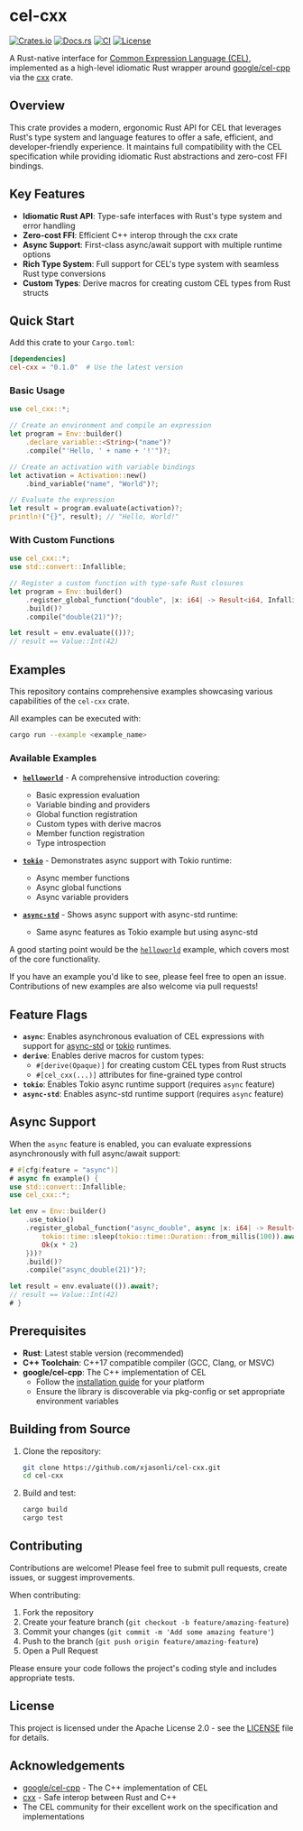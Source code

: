 # cel-cxx

[![Crates.io](https://img.shields.io/crates/v/cel-cxx.svg)](https://crates.io/crates/cel-cxx)
[![Docs.rs](https://docs.rs/cel-cxx/badge.svg)](https://docs.rs/cel-cxx)
[![CI](https://github.com/xjasonli/cel-cxx/actions/workflows/rust.yml/badge.svg)](https://github.com/xjasonli/cel-cxx/actions/workflows/rust.yml)
[![License](https://img.shields.io/badge/license-Apache%202.0-blue.svg)](LICENSE)

A Rust-native interface for [Common Expression Language (CEL)](https://github.com/google/cel-spec),
implemented as a high-level idiomatic Rust wrapper around [google/cel-cpp](https://github.com/google/cel-cpp)
via the [cxx](https://github.com/dtolnay/cxx) crate.

## Overview

This crate provides a modern, ergonomic Rust API for CEL that leverages Rust's type system
and language features to offer a safe, efficient, and developer-friendly experience. It
maintains full compatibility with the CEL specification while providing idiomatic Rust
abstractions and zero-cost FFI bindings.

## Key Features

- **Idiomatic Rust API**: Type-safe interfaces with Rust's type system and error handling
- **Zero-cost FFI**: Efficient C++ interop through the cxx crate
- **Async Support**: First-class async/await support with multiple runtime options
- **Rich Type System**: Full support for CEL's type system with seamless Rust type conversions
- **Custom Types**: Derive macros for creating custom CEL types from Rust structs

## Quick Start

Add this crate to your `Cargo.toml`:

```toml
[dependencies]
cel-cxx = "0.1.0"  # Use the latest version
```

### Basic Usage

```rust
use cel_cxx::*;

// Create an environment and compile an expression
let program = Env::builder()
    .declare_variable::<String>("name")?
    .compile("'Hello, ' + name + '!'")?;

// Create an activation with variable bindings
let activation = Activation::new()
    .bind_variable("name", "World")?;

// Evaluate the expression
let result = program.evaluate(activation)?;
println!("{}", result); // "Hello, World!"
```

### With Custom Functions

```rust
use cel_cxx::*;
use std::convert::Infallible;

// Register a custom function with type-safe Rust closures
let program = Env::builder()
    .register_global_function("double", |x: i64| -> Result<i64, Infallible> { Ok(x * 2) })?
    .build()?
    .compile("double(21)")?;

let result = env.evaluate(())?;
// result == Value::Int(42)
```

## Examples

This repository contains comprehensive examples showcasing various capabilities of the `cel-cxx` crate.

All examples can be executed with:

```bash
cargo run --example <example_name>
```

### Available Examples

- **[`helloworld`](examples/helloworld.rs)** - A comprehensive introduction covering:
  - Basic expression evaluation
  - Variable binding and providers
  - Global function registration
  - Custom types with derive macros
  - Member function registration
  - Type introspection

- **[`tokio`](examples/tokio.rs)** - Demonstrates async support with Tokio runtime:
  - Async member functions
  - Async global functions
  - Async variable providers

- **[`async-std`](examples/async-std.rs)** - Shows async support with async-std runtime:
  - Same async features as Tokio example but using async-std

A good starting point would be the [`helloworld`](examples/helloworld.rs) example, which covers most of the core functionality.

If you have an example you'd like to see, please feel free to open an issue. Contributions of new examples are also welcome via pull requests!

## Feature Flags

- **`async`**: Enables asynchronous evaluation of CEL expressions with support for
  [async-std](https://github.com/async-rs/async-std) or
  [tokio](https://github.com/tokio-rs/tokio) runtimes.
- **`derive`**: Enables derive macros for custom types:
  - `#[derive(Opaque)]` for creating custom CEL types from Rust structs
  - `#[cel_cxx(...)]` attributes for fine-grained type control
- **`tokio`**: Enables Tokio async runtime support (requires `async` feature)
- **`async-std`**: Enables async-std runtime support (requires `async` feature)

## Async Support

When the `async` feature is enabled, you can evaluate expressions asynchronously
with full async/await support:

```rust
# #[cfg(feature = "async")]
# async fn example() {
use std::convert::Infallible;
use cel_cxx::*;

let env = Env::builder()
    .use_tokio()
    .register_global_function("async_double", async |x: i64| -> Result<i64, Infallible> {
        tokio::time::sleep(tokio::time::Duration::from_millis(100)).await;
        Ok(x * 2)
    }))?
    .build()?
    .compile("async_double(21)")?;

let result = env.evaluate(()).await?;
// result == Value::Int(42)
# }
```

## Prerequisites

- **Rust**: Latest stable version (recommended)
- **C++ Toolchain**: C++17 compatible compiler (GCC, Clang, or MSVC)
- **google/cel-cpp**: The C++ implementation of CEL
  - Follow the [installation guide](https://github.com/google/cel-cpp#building) for your platform
  - Ensure the library is discoverable via pkg-config or set appropriate environment variables

## Building from Source

1. Clone the repository:
   ```bash
   git clone https://github.com/xjasonli/cel-cxx.git
   cd cel-cxx
   ```

2. Build and test:
   ```bash
   cargo build
   cargo test
   ```

## Contributing

Contributions are welcome! Please feel free to submit pull requests, create issues, or suggest improvements.

When contributing:
1. Fork the repository
2. Create your feature branch (`git checkout -b feature/amazing-feature`)
3. Commit your changes (`git commit -m 'Add some amazing feature'`)
4. Push to the branch (`git push origin feature/amazing-feature`)
5. Open a Pull Request

Please ensure your code follows the project's coding style and includes appropriate tests.

## License

This project is licensed under the Apache License 2.0 - see the [LICENSE](LICENSE) file for details.

## Acknowledgements

- [google/cel-cpp](https://github.com/google/cel-cpp) - The C++ implementation of CEL
- [cxx](https://github.com/dtolnay/cxx) - Safe interop between Rust and C++
- The CEL community for their excellent work on the specification and implementations 
